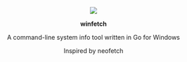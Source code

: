 <p align="center">
    <img src="https://raw.githubusercontent.com/M4cs/winfetch/master/gitimages/logo.png"/>
    <p align="center"><strong>winfetch</strong></h1>
    <p align="center">A command-line system info tool written in Go for Windows</p>
    <p align="center">Inspired by neofetch</p>
</p>
